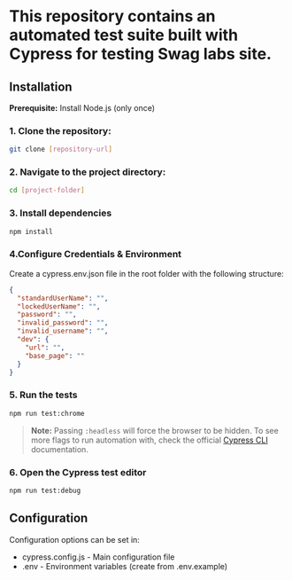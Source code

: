 # This repository contains an automated test suite built with Cypress for testing **Swag labs** site.

## Installation
**Prerequisite:** Install Node.js (only once)

### 1. Clone the repository:
```bash
git clone [repository-url]
```
### 2. Navigate to the project directory:
```bash
cd [project-folder]
```
### 3. Install dependencies
```bash
npm install
```
### 4.Configure Credentials & Environment
Create a cypress.env.json file in the root folder with the following structure:
```json
{
  "standardUserName": "",
  "lockedUserName": "",
  "password": "",
  "invalid_password": "",
  "invalid_username": "",
  "dev": {
    "url": "",
    "base_page": ""
  }
}
```
### 5. Run the tests
```bash
npm run test:chrome
```
> **Note:** Passing `:headless` will force the browser to be hidden.
To see more flags to run automation with, check the official [Cypress CLI](https://docs.cypress.io/guides/guides/command-line.html#cypress-run) documentation.

### 6. Open the Cypress test editor
```bash
npm run test:debug
```

## Configuration
Configuration options can be set in:
* cypress.config.js - Main configuration file
* .env - Environment variables (create from .env.example)